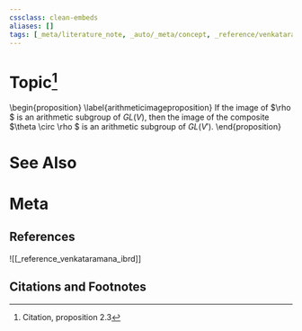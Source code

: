 ```yaml
---
cssclass: clean-embeds
aliases: []
tags: [_meta/literature_note, _auto/_meta/concept, _reference/venkataramana_ibrd]
---
```

# Topic[^1]
\begin{proposition}  \label{arithmeticimageproposition}  If  the image  of
$\rho $  is an arithmetic subgroup  of $GL(V)$, then the  image of the
composite $\theta \circ \rho $ is an arithmetic subgroup of $GL(V')$.
\end{proposition}

# See Also

# Meta
## References
![[_reference_venkataramana_ibrd]]


## Citations and Footnotes
[^1]: Citation, proposition 2.3